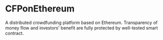 # CFPonEthereum
A distributed crowdfunding platform based on Ethereum. Transparency of money flow and investors' benefit are fully protected by well-tested smart contract.

